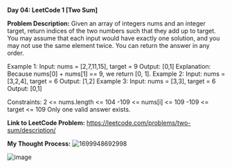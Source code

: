 **Day 04: LeetCode 1 [Two Sum]**

**Problem Description:**
Given an array of integers nums and an integer target, return indices of the two numbers such that they add up to target.
You may assume that each input would have exactly one solution, and you may not use the same element twice.
You can return the answer in any order.

Example 1:
Input: nums = [2,7,11,15], target = 9
Output: [0,1]
Explanation: Because nums[0] + nums[1] == 9, we return [0, 1].
Example 2:
Input: nums = [3,2,4], target = 6
Output: [1,2]
Example 3:
Input: nums = [3,3], target = 6
Output: [0,1]
 
Constraints:
2 <= nums.length <= 104
-109 <= nums[i] <= 109
-109 <= target <= 109
Only one valid answer exists.

**Link to LeetCode Problem:**
https://leetcode.com/problems/two-sum/description/

**My Thought Process:**
![1699948692998](https://github.com/404reese/100DaysOfJava/assets/135740066/993644ab-0e9c-437a-b846-204dc083c6f4)


![image](https://github.com/404reese/100DaysOfJava/assets/135740066/cfa09d47-133e-4753-b09e-d117cdd7553c)
